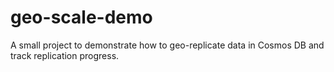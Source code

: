 # geo-scale-demo

A small project to demonstrate how to geo-replicate data in Cosmos DB and track replication progress.